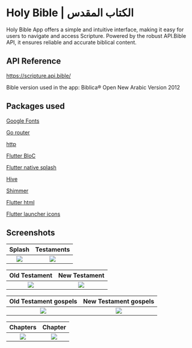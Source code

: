 
# Holy Bible | الكتاب المقدس

Holy Bible App offers a simple and intuitive interface, making it easy for users to navigate and access Scripture. Powered by the robust API.Bible API, it ensures reliable and accurate biblical content.

## API Reference

https://scripture.api.bible/

Bible version used in the app: Biblica® Open New Arabic Version 2012
## Packages used 

[Google Fonts](https://pub.dev/packages/google_fonts)

[Go router](https://pub.dev/packages/go_router)

[http](https://pub.dev/packages/http)

[Flutter BloC](https://pub.dev/packages/flutter_bloc)

[Flutter native splash](https://pub.dev/packages/flutter_native_splash)

[Hive](https://pub.dev/packages/hive)

[Shimmer](https://pub.dev/packages/shimmer)

[Flutter html](https://pub.dev/packages/flutter_html#data)

[Flutter launcher icons](https://pub.dev/packages/flutter_launcher_icons)
## Screenshots
Splash             |  Testaments
:-------------------------:|:-------------------------:
![](https://github.com/user-attachments/assets/198570f8-7844-480f-b94c-977f452d484b)  |  ![](https://github.com/user-attachments/assets/39f848b2-18d6-47a2-8189-0fecb8dfe21d)

Old Testament             |  New Testament
:-------------------------:|:-------------------------:
![](https://github.com/user-attachments/assets/210dab33-e9d2-4b38-b98f-506c6159fb4c)  |  ![](https://github.com/user-attachments/assets/c3e0dcd2-9037-4950-a58b-38b891317710)

Old Testament gospels      |  New Testament gospels
:-------------------------:|:-------------------------:
![](https://github.com/user-attachments/assets/210dab33-e9d2-4b38-b98f-506c6159fb4c)  |  ![](https://github.com/user-attachments/assets/c3e0dcd2-9037-4950-a58b-38b891317710)

Chapters      |  Chapter 
:-------------------------:|:-------------------------:
![](https://github.com/user-attachments/assets/fdd480cd-9eed-4817-8af7-5e2c096a5113)  |  ![](https://github.com/user-attachments/assets/b4d558fa-8065-4a91-8917-2f05f2ad4443)


